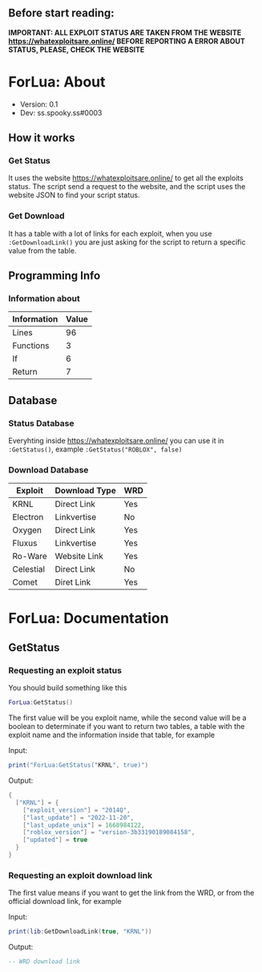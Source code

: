 ## Before start reading:
**IMPORTANT: ALL EXPLOIT STATUS ARE TAKEN FROM THE WEBSITE https://whatexploitsare.online/ BEFORE REPORTING A ERROR ABOUT STATUS, PLEASE, CHECK THE WEBSITE**
# ForLua: About
* Version: 0.1
* Dev: ss.spooky.ss#0003
## How it works
### Get Status
It uses the website https://whatexploitsare.online/ to get all the exploits status. The script send a request to the website, and the script uses the website JSON to find your script status.
### Get Download
It has a table with a lot of links for each exploit, when you use `:GetDownloadLink()` you are just asking for the script to return a specific value from the table.
## Programming Info
### Information about
|Information| Value |
|--------|---------|
|Lines | 96 |
|Functions | 3 |
|If | 6 |
|Return | 7 |
## Database
### Status Database

Everyhting inside https://whatexploitsare.online/ you can use it in `:GetStatus()`, example `:GetStatus("ROBLOX", false)`

### Download Database

|Exploit|Download Type|WRD|
|------|-------------|----|
|KRNL|Direct Link|Yes|
|Electron|Linkvertise|No|
|Oxygen|Direct Link|Yes|
|Fluxus|Linkvertise|Yes|
|Ro-Ware|Website Link|Yes|
|Celestial|Direct Link|No|
|Comet|Diret Link|Yes|

# ForLua: Documentation

## GetStatus

### Requesting an exploit status

You should build something like this

```lua
ForLua:GetStatus()
```

The first value will be you exploit name, while the second value will be a boolean to determinate if you want to return two tables, a table with the exploit name and the information inside that table, for example

Input:
```lua
print("ForLua:GetStatus("KRNL", true)")
```
Output:
```lua
{
  ["KRNL"] = {
    ["exploit_version"] = "2014Q",
    ["last_update"] = "2022-11-20",
    ["last_update_unix"] = 1668984122,
    ["roblox_version"] = "version-3b33190189084158",
    ["updated"] = true
  }
}
```

### Requesting an exploit download link

The first value means if you want to get the link from the WRD, or from the official download link, for example

Input:
```lua
print(lib:GetDownloadLink(true, "KRNL"))
```

Output:
```lua
-- WRD download link
```

